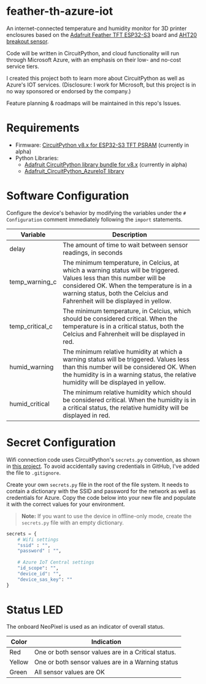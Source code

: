 # feather-th-azure-iot
 An internet-connected temperature and humidity monitor for 3D printer enclosures based on the [Adafruit Feather TFT ESP32-S3](https://www.adafruit.com/product/5483) board and [AHT20 breakout sensor](https://www.adafruit.com/product/4566). 
 
 Code will be written in CircuitPython, and cloud functionality will run through Microsoft Azure, with an emphasis on their low- and no-cost service tiers.

I created this project both to learn more about CircuitPython as well as Azure's IOT services. (Disclosure: I work for Microsoft, but this project is in no way sponsored or endorsed by the company.)

Feature planning & roadmaps will be maintained in this repo's Issues.

# Requirements

* Firmware: [CircuitPython v8.x for ESP32-S3 TFT PSRAM](https://circuitpython.org/board/adafruit_feather_esp32s3_tft/) (currently in alpha)
* Python Libraries:
    * [Adafruit CircuitPython library bundle for v8.x](https://circuitpython.org/libraries) (currently in alpha)
    * [Adafruit_CircuitPython_AzureIoT library](https://docs.circuitpython.org/projects/azureiot/en/latest/)

# Software Configuration

Configure the device's behavior by modifying the variables under the `# Configuration` comment immediately following the `import` statements.

|Variable|Description|
|--------|-----------|
|delay|The amount of time to wait between sensor readings, in seconds|
|temp_warning_c|The minimum temperature, in Celcius, at which a warning status will be triggered. Values less than this number will be considered OK. When the temperature is in a warning status, both the Celcius and Fahrenheit will be displayed in yellow.|
|temp_critical_c|The minimum temperature, in Celcius, which should be considered critical. When the temperature is in a critical status, both the Celcius and Fahrenheit will be displayed in red.|
|humid_warning|The minimum relative humidity at which a warning status will be triggered. Values less than this number will be considered OK. When the humidity is in a warning status, the relative humidity will be displayed in yellow.|
|humid_critical|The minimum relative humidity which should be considered critical. When the humidity is in a critical status, the relative humidity will be displayed in red.|

# Secret Configuration

Wifi connection code uses CircuitPython's `secrets.py` convention, as shown in [this project](https://learn.adafruit.com/mqtt-in-circuitpython/circuitpython-wifi-usage). To avoid accidentally saving credentials in GitHub, I've added the file to `.gitignore`.

Create your own `secrets.py` file in the root of the file system. It needs to contain a dictionary with the SSID and password for the network as well as credentials for Azure. Copy the code below into your new file and populate it with the correct values for your environment.

> **Note:** If you want to use the device in offline-only mode, create the `secrets.py` file with an empty dictionary.

```python
secrets = {
    # Wifi settings
    "ssid" : "",
    "password" : "",
    
    # Azure IoT Central settings
    "id_scope": "",
    "device_id": "",
    "device_sas_key": ""
}

```

# Status LED

The onboard NeoPixel is used as an indicator of overall status.

|Color|Indication|
|-----|----------|
|Red|One or both sensor values are in a Critical status.|
|Yellow|One or both sensor values are in a Warning status|
|Green|All sensor values are OK|
